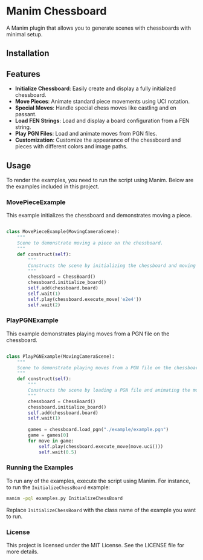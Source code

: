 # Manim Chessboard

A Manim plugin that allows you to generate scenes with chessboards with minimal setup.


## Installation



## Features

- **Initialize Chessboard**: Easily create and display a fully initialized chessboard.
- **Move Pieces**: Animate standard piece movements using UCI notation.
- **Special Moves**: Handle special chess moves like castling and en passant.
- **Load FEN Strings**: Load and display a board configuration from a FEN string.
- **Play PGN Files**: Load and animate moves from PGN files.
- **Customization**: Customize the appearance of the chessboard and pieces with different colors and image paths.


## Usage

To render the examples, you need to run the script using Manim. Below are the examples included in this project.


### MovePieceExample
This example initializes the chessboard and demonstrates moving a piece.

```python

class MovePieceExample(MovingCameraScene):
    """
    Scene to demonstrate moving a piece on the chessboard.
    """
    def construct(self):
        """
        Constructs the scene by initializing the chessboard and moving a piece.
        """
        chessboard = ChessBoard()
        chessboard.initialize_board()
        self.add(chessboard.board)
        self.wait(1)
        self.play(chessboard.execute_move('e2e4'))
        self.wait(2)
```

### PlayPGNExample
This example demonstrates playing moves from a PGN file on the chessboard.

```python

class PlayPGNExample(MovingCameraScene):
    """
    Scene to demonstrate playing moves from a PGN file on the chessboard.
    """
    def construct(self):
        """
        Constructs the scene by loading a PGN file and animating the moves on the chessboard.
        """
        chessboard = ChessBoard()
        chessboard.initialize_board()
        self.add(chessboard.board)
        self.wait(1)
        
        games = chessboard.load_pgn("./example/example.pgn")
        game = games[0]
        for move in game:
            self.play(chessboard.execute_move(move.uci()))
            self.wait(0.5)
```

### Running the Examples
To run any of the examples, execute the script using Manim. For instance, to run the `InitializeChessBoard` example:

```sh
manim -pql examples.py InitializeChessBoard
```

Replace `InitializeChessBoard` with the class name of the example you want to run.

### License
This project is licensed under the MIT License. See the LICENSE file for more details.
